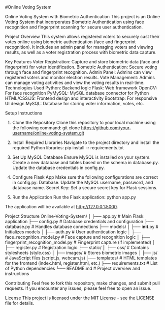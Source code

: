 #Online Voting System

Online Voting System with Biometric Authentication
This project is an Online Voting System that incorporates Biometric Authentication using face recognition and fingerprint scanning for secure user authentication.

Project Overview
This system allows registered voters to securely cast their votes online using biometric authentication (face and fingerprint recognition). It includes an admin panel for managing voters and viewing results, as well as a voter registration process with biometric data capture.

Key Features
Voter Registration: Capture and store biometric data (face and fingerprint) for voter identification.
Biometric Authentication: Secure voting through face and fingerprint recognition.
Admin Panel: Admins can view registered voters and monitor election results.
Vote Management: Admins can manage voting activities and view the voting results in real-time.
Technologies Used
Python: Backend logic
Flask: Web framework
OpenCV: For face recognition
PyMySQL: MySQL database connector for Python
HTML/CSS/JS: Frontend design and interactivity
Bootstrap: For responsive UI design
MySQL: Database for storing voter information, votes, etc.

Setup Instructions
1. Clone the Repository
Clone this repository to your local machine using the following command:
git clone https://github.com/your-username/online-voting-system.git

2. Install Required Libraries
Navigate to the project directory and install the required Python libraries:
pip install -r requirements.txt

4. Set Up MySQL Database
Ensure MySQL is installed on your system.
Create a new database and tables based on the schema in database.py.
Update the database credentials in config.py.

5. Configure Flask App
Make sure the following configurations are correct in config.py:
Database: Update the MySQL username, password, and database name.
Secret Key: Set a secure secret key for Flask sessions.

6. Run the Application
Run the Flask application:
python app.py

The application will be available at http://127.0.0.1:5000.

Project Structure
Online-Voting-System/
│
├── app.py                   # Main Flask application
├── config.py                # Database credentials and configuration
├── database.py              # Handles database connections
├── models/
│   ├── __init__.py          # Initializes models
│   ├── auth.py              # User authentication logic
│   ├── face_recognition_model.py   # Face capture and recognition logic
│   ├── fingerprint_recognition_model.py # Fingerprint capture (if implemented)
│   ├── register.py          # Registration logic
├── static/
│   ├── css/                 # Contains stylesheets (style.css)
│   ├── images/              # Stores biometric images
│   ├── js/                  # JavaScript files (script.js, webcam.js)
├── templates/               # HTML templates for the frontend (index.html, register.html, etc.)
├── requirements.txt         # List of Python dependencies
└── README.md                # Project overview and instructions

Contributing
Feel free to fork this repository, make changes, and submit pull requests. If you encounter any issues, please feel free to open an issue.

License
This project is licensed under the MIT License - see the LICENSE file for details.
